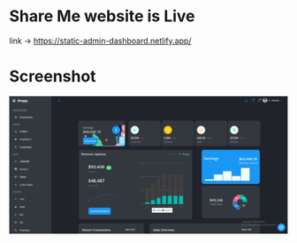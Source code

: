 # Share Me website is Live

link -> https://static-admin-dashboard.netlify.app/

# Screenshot

<img src="./screenshot.png" alt="sc![screenshot](https://user-images.githubusercontent.com/64149749/217590220-9b4f02ea-9651-4153-82d9-0e44d109f196.PNG)
reenshot">
